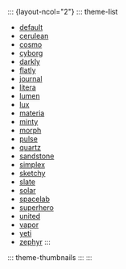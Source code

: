 ::: {layout-ncol="2"}
::: theme-list
-   [default](https://bootswatch.com/default/)
-   [cerulean](https://bootswatch.com/cerulean/)
-   [cosmo](https://bootswatch.com/cosmo/)
-   [cyborg](https://bootswatch.com/cyborg/)
-   [darkly](https://bootswatch.com/darkly/)
-   [flatly](https://bootswatch.com/flatly/)
-   [journal](https://bootswatch.com/journal/)
-   [litera](https://bootswatch.com/litera/)
-   [lumen](https://bootswatch.com/lumen/)
-   [lux](https://bootswatch.com/lux/)
-   [materia](https://bootswatch.com/materia/)
-   [minty](https://bootswatch.com/minty/)
-   [morph](https://bootswatch.com/morph/)
-   [pulse](https://bootswatch.com/pulse/)
-   [quartz](https://bootswatch.com/quartz/)
-   [sandstone](https://bootswatch.com/sandstone/)
-   [simplex](https://bootswatch.com/simplex/)
-   [sketchy](https://bootswatch.com/sketchy/)
-   [slate](https://bootswatch.com/slate/)
-   [solar](https://bootswatch.com/solar/)
-   [spacelab](https://bootswatch.com/spacelab/)
-   [superhero](https://bootswatch.com/superhero/)
-   [united](https://bootswatch.com/united/)
-   [vapor](https://bootswatch.com/vapor/)
-   [yeti](https://bootswatch.com/yeti/)
-   [zephyr](https://bootswatch.com/zephyr/)
:::

::: theme-thumbnails
:::
:::
